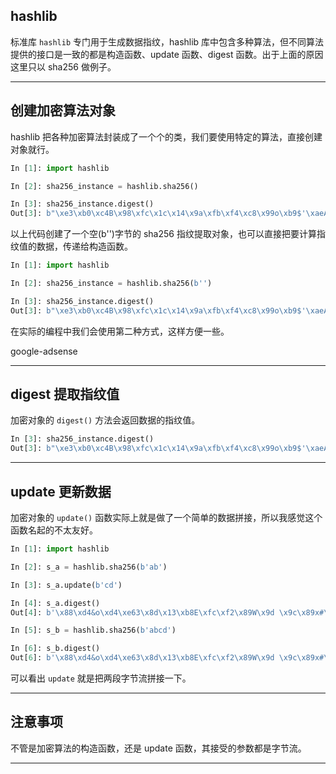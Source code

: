 ## hashlib
标准库 `hashlib` 专门用于生成数据指纹，hashlib 库中包含多种算法，但不同算法提供的接口是一致的都是构造函数、update 函数、digest 函数。出于上面的原因这里只以 sha256 做例子。

---

## 创建加密算法对象
hashlib 把各种加密算法封装成了一个个的类，我们要使用特定的算法，直接创建对象就行。
```python
In [1]: import hashlib                                                          

In [2]: sha256_instance = hashlib.sha256()                                      

In [3]: sha256_instance.digest()                                                
Out[3]: b"\xe3\xb0\xc4B\x98\xfc\x1c\x14\x9a\xfb\xf4\xc8\x99o\xb9$'\xaeA\xe4d\x9b\x93L\xa4\x95\x99\x1bxR\xb8U"
```
以上代码创建了一个空(b'')字节的 sha256 指纹提取对象，也可以直接把要计算指纹值的数据，传递给构造函数。
```python
In [1]: import hashlib                                                          

In [2]: sha256_instance = hashlib.sha256(b'')                                   

In [3]: sha256_instance.digest()                                                
Out[3]: b"\xe3\xb0\xc4B\x98\xfc\x1c\x14\x9a\xfb\xf4\xc8\x99o\xb9$'\xaeA\xe4d\x9b\x93L\xa4\x95\x99\x1bxR\xb8U"
```
在实际的编程中我们会使用第二种方式，这样方便一些。

google-adsense

---

## digest 提取指纹值
加密对象的 `digest()` 方法会返回数据的指纹值。
```python
In [3]: sha256_instance.digest()                                                
Out[3]: b"\xe3\xb0\xc4B\x98\xfc\x1c\x14\x9a\xfb\xf4\xc8\x99o\xb9$'\xaeA\xe4d\x9b\x93L\xa4\x95\x99\x1bxR\xb8U"
```

---

## update 更新数据
加密对象的 `update()` 函数实际上就是做了一个简单的数据拼接，所以我感觉这个函数名起的不太友好。
```python
In [1]: import hashlib                                                          

In [2]: s_a = hashlib.sha256(b'ab')                                             

In [3]: s_a.update(b'cd')                                                       

In [4]: s_a.digest()                                                            
Out[4]: b'\x88\xd4&o\xd4\xe63\x8d\x13\xb8E\xfc\xf2\x89W\x9d \x9c\x89x#\xb9!}\xa3\xe1a\x93o\x03\x15\x89'

In [5]: s_b = hashlib.sha256(b'abcd')                                           

In [6]: s_b.digest()                                                            
Out[6]: b'\x88\xd4&o\xd4\xe63\x8d\x13\xb8E\xfc\xf2\x89W\x9d \x9c\x89x#\xb9!}\xa3\xe1a\x93o\x03\x15\x89'
```
可以看出 `update` 就是把两段字节流拼接一下。

---

## 注意事项
不管是加密算法的构造函数，还是 update 函数，其接受的参数都是字节流。

---
